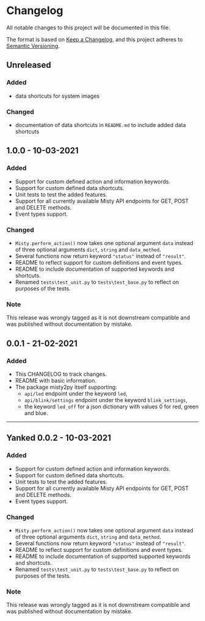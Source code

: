 # Changelog

All notable changes to this project will be documented in this file.

The format is based on [Keep a Changelog](https://keepachangelog.com/en/1.0.0/),
and this project adheres to [Semantic Versioning](https://semver.org/spec/v2.0.0.html).

## Unreleased

### Added

- data shortcuts for system images

### Changed

- documentation of data shortcuts in `README.md` to include added data shortcuts

## 1.0.0 - 10-03-2021

### Added

- Support for custom defined action and information keywords.
- Support for custom defined data shortcuts.
- Unit tests to test the added features.
- Support for all currently available Misty API endpoints for GET, POST and DELETE methods.
- Event types support.

### Changed

- `Misty.perform_action()` now takes one optional argument `data` instead of three optional arguments `dict`, `string` and `data_method`.
- Several functions now return keyword `"status"` instead of `"result"`.
- README to reflect support for custom definitions and event types.
- README to include documentation of supported keywords and shortcuts.
- Renamed `tests\test_unit.py` to `tests\test_base.py` to reflect on purposes of the tests.

### Note

This release was wrongly tagged as it is not downstream compatible and was published without documentation by mistake.

## 0.0.1 - 21-02-2021

### Added

- This CHANGELOG to track changes.
- README with basic information.
- The package misty2py itself supporting:
  - `api/led` endpoint under the keyword `led`,
  - `api/blink/settings` endpoint under the keyword `blink_settings`,
  - the keyword `led_off` for a json dictionary with values 0 for red, green and blue.

---

## Yanked 0.0.2 - 10-03-2021

### Added

- Support for custom defined action and information keywords.
- Support for custom defined data shortcuts.
- Unit tests to test the added features.
- Support for all currently available Misty API endpoints for GET, POST and DELETE methods.
- Event types support.

### Changed

- `Misty.perform_action()` now takes one optional argument `data` instead of three optional arguments `dict`, `string` and `data_method`.
- Several functions now return keyword `"status"` instead of `"result"`.
- README to reflect support for custom definitions and event types.
- README to include documentation of supported supported keywords and shortcuts.
- Renamed `tests\test_unit.py` to `tests\test_base.py` to reflect on purposes of the tests.

### Note

This release was wrongly tagged as it is not downstream compatible and was published without documentation by mistake.